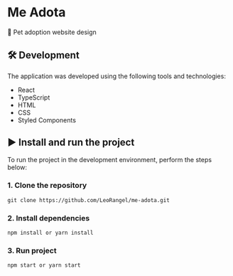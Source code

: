 # Me Adota

:paw_prints: Pet adoption website design

## :hammer_and_wrench: Development

The application was developed using the following tools and technologies:

- React
- TypeScript
- HTML
- CSS
- Styled Components

## :arrow_forward: Install and run the project

To run the project in the development environment, perform the steps below:

### 1. Clone the repository

```
git clone https://github.com/LeoRangel/me-adota.git
```

### 2. Install dependencies

```
npm install or yarn install
```

### 3. Run project

```
npm start or yarn start
```
